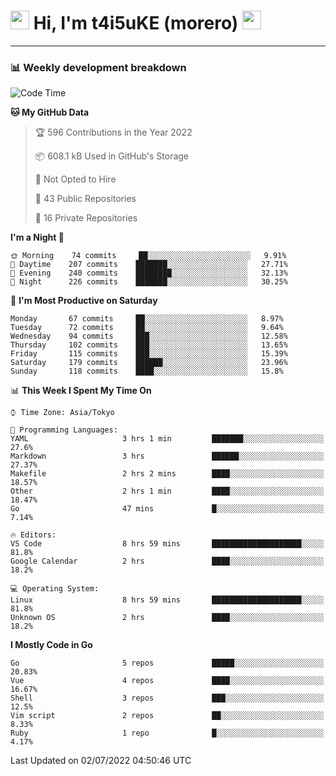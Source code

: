 <!-- Title -->
<h1>
    <img src="https://emojis.slackmojis.com/emojis/images/1600385609/10490/cactuar.gif?1600385609" width="30"/> 
    Hi, I'm t4i5uKE (morero) 
    <img src="https://emojis.slackmojis.com/emojis/images/1600385609/10490/cactuar.gif?1600385609" width="30"/>
</h1>

---

<h3> 📊 Weekly development breakdown </h3>
<!-- waka-readme-stats -->

<!--START_SECTION:waka-->
![Code Time](http://img.shields.io/badge/Code%20Time-1%2C145%20hrs%2018%20mins-blue)

**🐱 My GitHub Data** 

> 🏆 596 Contributions in the Year 2022
 > 
> 📦 608.1 kB Used in GitHub's Storage 
 > 
> 🚫 Not Opted to Hire
 > 
> 📜 43 Public Repositories 
 > 
> 🔑 16 Private Repositories  
 > 
**I'm a Night 🦉** 

```text
🌞 Morning    74 commits     ██░░░░░░░░░░░░░░░░░░░░░░░   9.91% 
🌆 Daytime    207 commits    ███████░░░░░░░░░░░░░░░░░░   27.71% 
🌃 Evening    240 commits    ████████░░░░░░░░░░░░░░░░░   32.13% 
🌙 Night      226 commits    ███████░░░░░░░░░░░░░░░░░░   30.25%

```
📅 **I'm Most Productive on Saturday** 

```text
Monday       67 commits     ██░░░░░░░░░░░░░░░░░░░░░░░   8.97% 
Tuesday      72 commits     ██░░░░░░░░░░░░░░░░░░░░░░░   9.64% 
Wednesday    94 commits     ███░░░░░░░░░░░░░░░░░░░░░░   12.58% 
Thursday     102 commits    ███░░░░░░░░░░░░░░░░░░░░░░   13.65% 
Friday       115 commits    ███░░░░░░░░░░░░░░░░░░░░░░   15.39% 
Saturday     179 commits    ██████░░░░░░░░░░░░░░░░░░░   23.96% 
Sunday       118 commits    ████░░░░░░░░░░░░░░░░░░░░░   15.8%

```


📊 **This Week I Spent My Time On** 

```text
⌚︎ Time Zone: Asia/Tokyo

💬 Programming Languages: 
YAML                     3 hrs 1 min         ███████░░░░░░░░░░░░░░░░░░   27.6% 
Markdown                 3 hrs               ██████░░░░░░░░░░░░░░░░░░░   27.37% 
Makefile                 2 hrs 2 mins        ████░░░░░░░░░░░░░░░░░░░░░   18.57% 
Other                    2 hrs 1 min         ████░░░░░░░░░░░░░░░░░░░░░   18.47% 
Go                       47 mins             █░░░░░░░░░░░░░░░░░░░░░░░░   7.14%

🔥 Editors: 
VS Code                  8 hrs 59 mins       ████████████████████░░░░░   81.8% 
Google Calendar          2 hrs               ████░░░░░░░░░░░░░░░░░░░░░   18.2%

💻 Operating System: 
Linux                    8 hrs 59 mins       ████████████████████░░░░░   81.8% 
Unknown OS               2 hrs               ████░░░░░░░░░░░░░░░░░░░░░   18.2%

```

**I Mostly Code in Go** 

```text
Go                       5 repos             █████░░░░░░░░░░░░░░░░░░░░   20.83% 
Vue                      4 repos             ████░░░░░░░░░░░░░░░░░░░░░   16.67% 
Shell                    3 repos             ███░░░░░░░░░░░░░░░░░░░░░░   12.5% 
Vim script               2 repos             ██░░░░░░░░░░░░░░░░░░░░░░░   8.33% 
Ruby                     1 repo              █░░░░░░░░░░░░░░░░░░░░░░░░   4.17%

```



 Last Updated on 02/07/2022 04:50:46 UTC
<!--END_SECTION:waka-->
